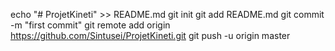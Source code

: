 echo "# ProjetKineti" >> README.md
git init
git add README.md
git commit -m "first commit"
git remote add origin https://github.com/Sintusei/ProjetKineti.git
git push -u origin master
